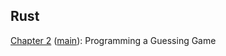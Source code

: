 ## Rust

[Chapter 2](https://rust-book.cs.brown.edu/ch02-00-guessing-game-tutorial.html#programming-a-guessing-game) ([main](https://doc.rust-lang.org/stable/book/ch02-00-guessing-game-tutorial.html)): Programming a Guessing Game
